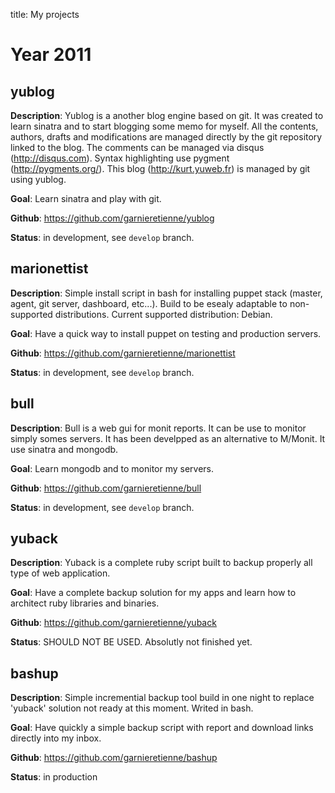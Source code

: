 title: My projects

Year 2011
=========

yublog
------

**Description**: Yublog is a another blog engine based on git. It was created to learn sinatra and to start blogging some memo for myself. All the contents, authors, drafts and modifications are managed directly by the git repository linked to the blog. The comments can be managed via disqus (http://disqus.com). Syntax highlighting use pygment (http://pygments.org/). This blog (http://kurt.yuweb.fr) is managed by git using yublog.

**Goal**: Learn sinatra and play with git.

**Github**: https://github.com/garnieretienne/yublog

**Status**: in development, see `develop` branch.

marionettist
------------

**Description**: Simple install script in bash for installing puppet stack (master, agent, git server, dashboard, etc...). Build to be esealy adaptable to non-supported distributions. Current supported distribution: Debian.

**Goal**: Have a quick way to install puppet on testing and production servers.

**Github**: https://github.com/garnieretienne/marionettist

**Status**: in development, see `develop` branch.

bull
----

**Description**: Bull is a web gui for monit reports. It can be use to monitor simply somes servers. It has been develpped as an alternative to M/Monit. It use sinatra and mongodb.

**Goal**: Learn mongodb and to monitor my servers.

**Github**: https://github.com/garnieretienne/bull

**Status**: in development, see `develop` branch.

yuback
------

**Description**: Yuback is a complete ruby script built to backup properly all type of web application.

**Goal**: Have a complete backup solution for my apps and learn how to architect ruby libraries and binaries.

**Github**: https://github.com/garnieretienne/yuback

**Status**: SHOULD NOT BE USED. Absolutly not finished yet.

bashup
------

**Description**: Simple incremential backup tool build in one night to replace 'yuback' solution not ready at this moment. Writed in bash.

**Goal**: Have quickly a simple backup script with report and download links directly into my inbox.

**Github**: https://github.com/garnieretienne/bashup

**Status**: in production
